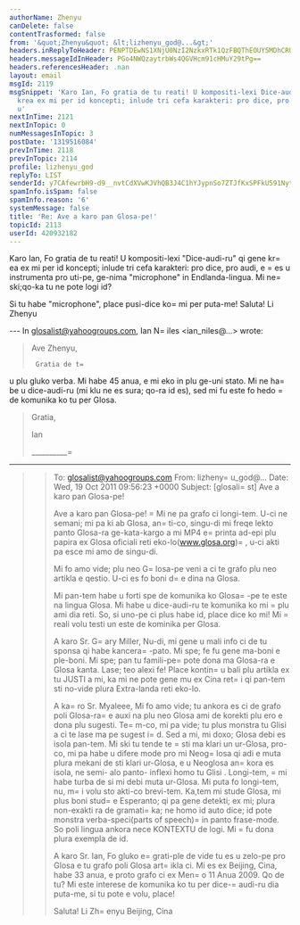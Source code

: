 ```yaml
---
authorName: Zhenyu
canDelete: false
contentTrasformed: false
from: '&quot;Zhenyu&quot; &lt;lizhenyu_god@...&gt;'
headers.inReplyToHeader: PENPTDEwNS1XNjU0NzI2NzkxRTk1QzFBQThEOUY5MDhCRUEwQHBoeC5nYmw+
headers.messageIdInHeader: PGo4NWQzaytrbWs4QGVHcm91cHMuY29tPg==
headers.referencesHeader: .nan
layout: email
msgId: 2119
msgSnippet: 'Karo Ian, Fo gratia de tu reati! U kompositi-lexi Dice-audi-ru qi gene
  krea ex mi per id koncepti; inlude tri cefa karakteri: pro dice, pro audi, e es
  u'
nextInTime: 2121
nextInTopic: 0
numMessagesInTopic: 3
postDate: '1319516084'
prevInTime: 2118
prevInTopic: 2114
profile: lizhenyu_god
replyTo: LIST
senderId: y7CAfewrbH9-d9__nvtCdXVwKJVhQB3J4C1hYJypnSo7ZTJfKxSPFkU591NytT2vY-w3Eamwx8Dv3NTnJ9vS36YY8mG7AsYqL8A
spamInfo.isSpam: false
spamInfo.reason: '6'
systemMessage: false
title: 'Re: Ave a karo pan Glosa-pe!'
topicId: 2113
userId: 420932182
---
```


Karo Ian,
Fo gratia de tu reati! U kompositi-lexi "Dice-audi-ru" qi gene kr=
ea ex mi per id koncepti; inlude tri cefa karakteri: pro dice, pro audi, e =
es u instrumenta pro uti-pe, ge-nima "microphone" in Endlanda-lingua. Mi ne=
 ski;qo-ka tu ne pote logi id?

Si tu habe "microphone", place pusi-dice ko=
 mi per puta-me!
Saluta!
Li Zhenyu

--- In glosalist@yahoogroups.com, Ian N=
iles <ian_niles@...> wrote:
>
> 
> Ave Zhenyu,
> 
>  
> 
>      Gratia de t=
u plu gluko verba. Mi habe 45 anua, e mi eko in plu ge-uni stato.  Mi ne ha=
be u dice-audi-ru (mi klu ne es sura; qo-ra id es), sed mi fu este fo hedo =
de komunika ko tu per Glosa.
> 
>  
> 
> Gratia,
> 
> Ian  
> 
> __________=
______________________
> > To: glosalist@yahoogroups.com 
> > From: lizheny=
u_god@... 
> > Date: Wed, 19 Oct 2011 09:56:23 +0000 
> > Subject: [glosali=
st] Ave a karo pan Glosa-pe! 
> > 
> > 
> > 
> > Ave a karo pan Glosa-pe! 
=
> > Mi ne pa grafo ci longi-tem. U-ci ne semani; mi pa ki ab Glosa, 
> > an=
ti-co, singu-di mi freqe lekto panto Glosa-ra ge-kata-kargo a mi MP4 
> > e=
 printa ad-epi plu papira ex Glosa oficiali reti 
> > eko-lo(www.glosa.org)=
, u-ci akti pa esce mi amo de singu-di. 
> > 
> > Mi fo amo vide; plu neo G=
losa-pe veni a ci te grafo plu neo artikla e 
> > qestio. U-ci es fo boni d=
e dina na Glosa. 
> > 
> > Mi pan-tem habe u forti spe de komunika ko Glosa=
-pe te este na lingua 
> > Glosa. Mi habe u dice-audi-ru te komunika ko mi =
plu ami dia reti. So, 
> > si uno-pe ci plus habe id, place dice ko mi! Mi =
reali volu testi un 
> > este de kominika per Glosa. 
> > 
> > A karo Sr. G=
ary Miller, 
> > Nu-di, mi gene u mali info ci de tu sponsa qi habe kancera=
-pato. Mi 
> > spe; fe fu gene ma-boni e ple-boni. Mi spe; pan tu famili-pe=
 pote dona 
> > ma Glosa-ra e Glosa kanta. Lase; teo alexi fe! Place kontin=
u bali plu 
> > artikla ex tu JUSTI a mi, ka mi ne pote gene mu ex Cina ret=
i qi pan-tem 
> > sti no-vide plura Extra-landa reti eko-lo. 
> > 
> > A ka=
ro Sr. Myaleee, 
> > Mi fo amo vide; tu ankora es ci de grafo poli Glosa-ra=
 e auxi na plu 
> > neo Glosa ami de korekti plu ero e dona plu sugesti. Te=
m-co, mi pa 
> > vide; tu plus monstra tu Glisi a ci te lase ma pe sugest i=
d. Sed a mi, 
> > mi doxo; Glosa debi es isola pan-tem. Mi ski tu tende te =
sti ma klari 
> > un ur-Glosa, pro-co, mi pa habe u difere mode pro mi Neog=
losa qi adi e 
> > muta plura mekani de sti klari ur-Glosa, e u Neoglosa an=
kora es isola, 
> > ne semi- alo panto- inflexi homo tu Glisi . Longi-tem, =
mi habe turba de 
> > si mi debi muta ur-Glosa. Mi puta fo longi-tem, nu, m=
i volu sto akti-co 
> > brevi-tem. Ka,tem mi stude Glosa, mi plus boni stud=
e Esperanto; qi pa 
> > gene detekti; ex mi; plura non-exakti ra de gramati=
ka; ne homo id auto 
> > dice; id pote monstra verba-speci(parts of speech)=
 in panto frase-mode. 
> > So poli lingua ankora nece KONTEXTU de logi. Mi =
fu dona plura exempla 
> > de id. 
> > 
> > A karo Sr. Ian, 
> > Fo gluko e=
 grati-ple de vide tu es u zelo-pe pro Glosa e tu grafo poli 
> > Glosa art=
ikla ci. Mi es ex Beijing, Cina, habe 33 anua, e proto grafo 
> > ci ex Men=
o 11 Anua 2009. Qo de tu? Mi este interese de komunika ko tu 
> > per dice-=
audi-ru dia puta-me, si tu pote e volu, place! 
> > 
> > Saluta! 
> > Li Zh=
enyu 
> > Beijing, Cina 
> > 
> > 
> >
>



